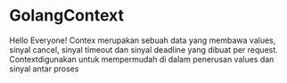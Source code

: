 # GolangContext
Hello Everyone!
Contex merupakan sebuah data yang membawa values, sinyal cancel, sinyal timeout dan sinyal deadline yang dibuat per request. Contextdigunakan untuk mempermudah di dalam penerusan values dan sinyal antar proses
